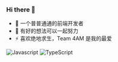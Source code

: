 ### Hi there 👋

- 🔭 一个普普通通的前端开发者
- 💬 有好的想法可以一起努力
- ⚡ 喜欢绝地求生，Team 4AM 是我的最爱

![Javascript](https://img.shields.io/badge/-JavaScript-e5cd0c?style=flat-square&logo=JavaScript&labelColor=f7df1e&logoColor=000)
![TypeScript](https://img.shields.io/badge/-TypeScript-blue?style=flat-square&logo=TypeScript&labelColor=blue&logoColor=000)